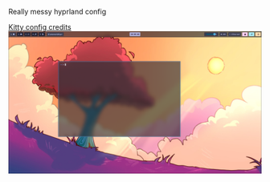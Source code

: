 Really messy hyprland config

[Kitty config credits](https://github.com/IhTiYaR0/Hyprland-Config/tree/main)
![screenshot](./screenshot.png)
